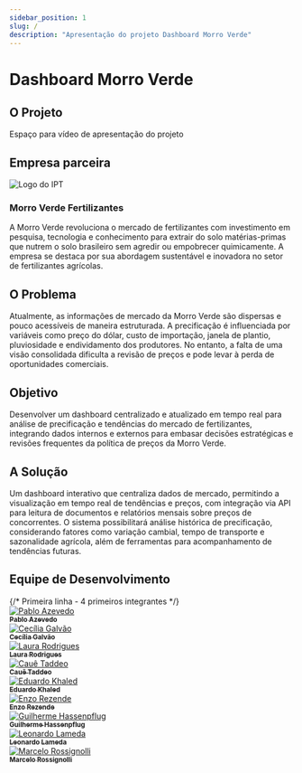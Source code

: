 ```yaml
---
sidebar_position: 1
slug: /
description: "Apresentação do projeto Dashboard Morro Verde"
---
```


# Dashboard Morro Verde

## O Projeto

Espaço para vídeo de apresentação do projeto

## Empresa parceira

<div style={{ display: 'flex', alignItems: 'center', flexWrap: 'wrap', marginBottom: '2rem' }}>
  <div style={{ flex: '0 0 300px', margin: '0 auto 1rem' }}>
    <img src={require("../static/img/logo-morro-verde.png").default} alt="Logo do IPT" style={{ width: '100%', maxWidth: '400px', height: 'auto' }} />
  </div>
  <div style={{ flex: '1', minWidth: '300px', paddingLeft: '1rem' }}>
    <h3>Morro Verde Fertilizantes</h3>
    <p>A Morro Verde revoluciona o mercado de fertilizantes com investimento em pesquisa, tecnologia e conhecimento para extrair do solo matérias-primas que nutrem o solo brasileiro sem agredir ou empobrecer quimicamente. A empresa se destaca por sua abordagem sustentável e inovadora no setor de fertilizantes agrícolas.</p>
  </div>
</div>

## O Problema

Atualmente, as informações de mercado da Morro Verde são dispersas e pouco acessíveis de maneira estruturada. A precificação é influenciada por variáveis como preço do dólar, custo de importação, janela de plantio, pluviosidade e endividamento dos produtores. No entanto, a falta de uma visão consolidada dificulta a revisão de preços e pode levar à perda de oportunidades comerciais.

## Objetivo

Desenvolver um dashboard centralizado e atualizado em tempo real para análise de precificação e tendências do mercado de fertilizantes, integrando dados internos e externos para embasar decisões estratégicas e revisões frequentes da política de preços da Morro Verde.

## A Solução

Um dashboard interativo que centraliza dados de mercado, permitindo a visualização em tempo real de tendências e preços, com integração via API para leitura de documentos e relatórios mensais sobre preços de concorrentes. O sistema possibilitará análise histórica de precificação, considerando fatores como variação cambial, tempo de transporte e sazonalidade agrícola, além de ferramentas para acompanhamento de tendências futuras.

## Equipe de Desenvolvimento

<div style={{ display: 'flex', flexWrap: 'wrap', justifyContent: 'center', maxWidth: '100%' }}>
  {/* Primeira linha - 4 primeiros integrantes */}
  <div style={{ margin: 10, textAlign: 'center', width: '20%', minWidth: '120px', maxWidth: '150px' }}>
    <a href="https://www.linkedin.com/in/pabloazevedo/">
      <img src={require("../static/img/Pablo.png").default} style={{ borderRadius: '10%', width: '100%' }} alt="Pablo Azevedo" />
      <br />
      <sub><b>Pablo Azevedo</b></sub>
    </a>
  </div>
  <div style={{ margin: 10, textAlign: 'center', width: '20%', minWidth: '120px', maxWidth: '150px' }}>
    <a href="https://www.linkedin.com/in/ceciliagalvaoo/">
      <img src={require("../static/img/Cecilia.png").default} style={{ borderRadius: '10%', width: '100%' }} alt="Cecília Galvão" />
      <br />
      <sub><b>Cecília Galvão</b></sub>
    </a>
  </div>
  <div style={{ margin: 10, textAlign: 'center', width: '20%', minWidth: '120px', maxWidth: '150px' }}>
    <a href="https://www.linkedin.com/in/laura-rodrigues31/">
      <img src={require("../static/img/Laura.png").default} style={{ borderRadius: '10%', width: '100%' }} alt="Laura Rodrigues" />
      <br />
      <sub><b>Laura Rodrigues</b></sub>
    </a>
  </div>
  <div style={{ margin: 10, textAlign: 'center', width: '20%', minWidth: '120px', maxWidth: '150px' }}>
    <a href="https://www.linkedin.com/in/cau%C3%AA-taddeo-b9b05a33b/">
      <img src={require("../static/img/Caue.png").default} style={{ borderRadius: '10%', width: '100%' }} alt="Cauê Taddeo" />
      <br />
      <sub><b>Cauê Taddeo</b></sub>
    </a>
  </div>
  <div style={{ margin: 10, textAlign: 'center', width: '20%', minWidth: '120px', maxWidth: '150px' }}>
    <a href="https://www.linkedin.com/in/eduardo-khaled-chmouri-guardiano-277a7b362/">
      <img src={require("../static/img/Eduardo.png").default} style={{ borderRadius: '10%', width: '100%' }} alt="Eduardo Khaled" />
      <br />
      <sub><b>Eduardo Khaled</b></sub>
    </a>
  </div>
  <div style={{ margin: 10, textAlign: 'center', width: '20%', minWidth: '120px', maxWidth: '150px' }}>
    <a href="https://www.linkedin.com/in/enzorezende/">
      <img src={require("../static/img/Enzo.png").default} style={{ borderRadius: '10%', width: '100%' }} alt="Enzo Rezende" />
      <br />
      <sub><b>Enzo Rezende</b></sub>
    </a>
  </div>
  <div style={{ margin: 10, textAlign: 'center', width: '20%', minWidth: '120px', maxWidth: '150px' }}>
    <a href="https://www.linkedin.com/in/guilherme-hassenpflug-644ba4342/">
      <img src={require("../static/img/Guilherme.png").default} style={{ borderRadius: '10%', width: '100%' }} alt="Guilherme Hassenpflug" />
      <br />
      <sub><b>Guilherme Hassenpflug</b></sub>
    </a>
  </div>
  <div style={{ margin: 10, textAlign: 'center', width: '20%', minWidth: '120px', maxWidth: '150px' }}>
    <a href="https://www.linkedin.com/in/leonardo-lameda/">
      <img src={require("../static/img/Leonardo.png").default} style={{ borderRadius: '10%', width: '100%' }} alt="Leonardo Lameda" />
      <br />
      <sub><b>Leonardo Lameda</b></sub>
    </a>
  </div>
  <div style={{ margin: 10, textAlign: 'center', width: '20%', minWidth: '120px', maxWidth: '150px' }}>
    <a href="https://www.linkedin.com/in/marcelo-rossignolli/">
      <img src={require("../static/img/Marcelo.png").default} style={{ borderRadius: '10%', width: '100%' }} alt="Marcelo Rossignolli" />
      <br />
      <sub><b>Marcelo Rossignolli</b></sub>
    </a>
  </div>
</div>